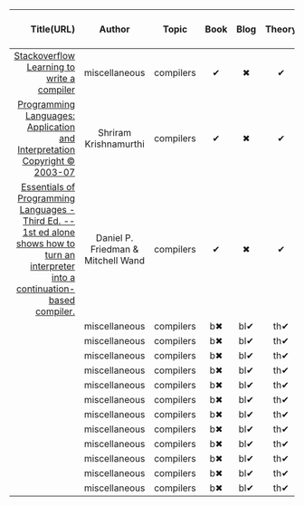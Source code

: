 <div class="datatable-begin"></div>

|                                                                                             Title(URL)                                                                                              |                                                                                                Author                                                                                                |                                                                                                Topic                                                                                                 |                                                                                                 Book                                                                                                 |                                                                                                 Blog                                                                                                 |                                                                                                Theory                                                                                                |                                                                                            Implementation                                                                                            |                                                                                                 Free                                                                                                 |                                                                                              End-To-End                                                                                              |
|----------------------------------------------------------------------------------------------------------------------------------------------------------------------------------------------------:|:----------------------------------------------------------------------------------------------------------------------------------------------------------------------------------------------------:|:----------------------------------------------------------------------------------------------------------------------------------------------------------------------------------------------------:|:----------------------------------------------------------------------------------------------------------------------------------------------------------------------------------------------------:|:----------------------------------------------------------------------------------------------------------------------------------------------------------------------------------------------------:|:----------------------------------------------------------------------------------------------------------------------------------------------------------------------------------------------------:|:----------------------------------------------------------------------------------------------------------------------------------------------------------------------------------------------------:|:----------------------------------------------------------------------------------------------------------------------------------------------------------------------------------------------------:|:----------------------------------------------------------------------------------------------------------------------------------------------------------------------------------------------------:|
|                                         [Stackoverflow Learning to write a compiler](https://stackoverflow.com/questions/1669/learning-to-write-a-compiler)                                         |                                                                                            miscellaneous                                                                                             |                                                                                              compilers                                                                                               |                                                                                                  ✔                                                                                                   |                                                                                                  ✖                                                                                                   |                                                                                                  ✔                                                                                                   |                                                                                                  ✔                                                                                                   |                                                                                                  ✖                                                                                                   |                                                                                                  ✔                                                                                                   |
|                           [Programming Languages: Application and Interpretation Copyright © 2003-07](http://cs.brown.edu/~sk/Publications/Books/ProgLangs/2007-04-26/ )                            |                                                                                        Shriram Krishnamurthi                                                                                         |                                                                                              compilers                                                                                               |                                                                                                  ✔                                                                                                   |                                                                                                  ✖                                                                                                   |                                                                                                  ✔                                                                                                   |                                                                                                  ✔                                                                                                   |                                                                                                  ✖                                                                                                   |                                                                                                  ✔                                                                                                   |
|[Essentials of Programming Languages - Third Ed.  -- 1st ed alone shows how to turn an interpreter into a continuation-based compiler.](https://karczmarczuk.users.greyc.fr/TEACH/Doc/EssProgLan.pdf)|                                                                                  Daniel P. Friedman & Mitchell Wand                                                                                  |                                                                                              compilers                                                                                               |                                                                                                  ✔                                                                                                   |                                                                                                  ✖                                                                                                   |                                                                                                  ✔                                                                                                   |                                                                                                  ✔                                                                                                   |                                                                                                  ✖                                                                                                   |                                                                                                  ✔                                                                                                   |
|                                                                                                                                                                                                     |                                                                                            miscellaneous                                                                                             |                                                                                              compilers                                                                                               |                                                                                                  b✖                                                                                                  |                                                                                                 bl✔                                                                                                  |                                                                                                 th✔                                                                                                  |                                                                                                 im✖                                                                                                  |                                                                                                  f✔                                                                                                  |                                                                                                 ee✔                                                                                                  |
|                                                                                                                                                                                                     |                                                                                            miscellaneous                                                                                             |                                                                                              compilers                                                                                               |                                                                                                  b✖                                                                                                  |                                                                                                 bl✔                                                                                                  |                                                                                                 th✔                                                                                                  |                                                                                                 im✖                                                                                                  |                                                                                                  f✔                                                                                                  |                                                                                                 ee✔                                                                                                  |
|                                                                                                                                                                                                     |                                                                                            miscellaneous                                                                                             |                                                                                              compilers                                                                                               |                                                                                                  b✖                                                                                                  |                                                                                                 bl✔                                                                                                  |                                                                                                 th✔                                                                                                  |                                                                                                 im✖                                                                                                  |                                                                                                  f✔                                                                                                  |                                                                                                 ee✔                                                                                                  |
|                                                                                                                                                                                                     |                                                                                            miscellaneous                                                                                             |                                                                                              compilers                                                                                               |                                                                                                  b✖                                                                                                  |                                                                                                 bl✔                                                                                                  |                                                                                                 th✔                                                                                                  |                                                                                                 im✖                                                                                                  |                                                                                                  f✔                                                                                                  |                                                                                                 ee✔                                                                                                  |
|                                                                                                                                                                                                     |                                                                                            miscellaneous                                                                                             |                                                                                              compilers                                                                                               |                                                                                                  b✖                                                                                                  |                                                                                                 bl✔                                                                                                  |                                                                                                 th✔                                                                                                  |                                                                                                 im✖                                                                                                  |                                                                                                  f✔                                                                                                  |                                                                                                 ee✔                                                                                                  |
|                                                                                                                                                                                                     |                                                                                            miscellaneous                                                                                             |                                                                                              compilers                                                                                               |                                                                                                  b✖                                                                                                  |                                                                                                 bl✔                                                                                                  |                                                                                                 th✔                                                                                                  |                                                                                                 im✖                                                                                                  |                                                                                                  f✔                                                                                                  |                                                                                                 ee✔                                                                                                  |
|                                                                                                                                                                                                     |                                                                                            miscellaneous                                                                                             |                                                                                              compilers                                                                                               |                                                                                                  b✖                                                                                                  |                                                                                                 bl✔                                                                                                  |                                                                                                 th✔                                                                                                  |                                                                                                 im✖                                                                                                  |                                                                                                  f✔                                                                                                  |                                                                                                 ee✔                                                                                                  |
|                                                                                                                                                                                                     |                                                                                            miscellaneous                                                                                             |                                                                                              compilers                                                                                               |                                                                                                  b✖                                                                                                  |                                                                                                 bl✔                                                                                                  |                                                                                                 th✔                                                                                                  |                                                                                                 im✖                                                                                                  |                                                                                                  f✔                                                                                                  |                                                                                                 ee✔                                                                                                  |
|                                                                                                                                                                                                     |                                                                                            miscellaneous                                                                                             |                                                                                              compilers                                                                                               |                                                                                                  b✖                                                                                                  |                                                                                                 bl✔                                                                                                  |                                                                                                 th✔                                                                                                  |                                                                                                 im✖                                                                                                  |                                                                                                  f✔                                                                                                  |                                                                                                 ee✔                                                                                                  |
|                                                                                                                                                                                                     |                                                                                            miscellaneous                                                                                             |                                                                                              compilers                                                                                               |                                                                                                  b✖                                                                                                  |                                                                                                 bl✔                                                                                                  |                                                                                                 th✔                                                                                                  |                                                                                                 im✖                                                                                                  |                                                                                                  f✔                                                                                                  |                                                                                                 ee✔                                                                                                  |
|                                                                                                                                                                                                     |                                                                                            miscellaneous                                                                                             |                                                                                              compilers                                                                                               |                                                                                                  b✖                                                                                                  |                                                                                                 bl✔                                                                                                  |                                                                                                 th✔                                                                                                  |                                                                                                 im✖                                                                                                  |                                                                                                  f✔                                                                                                  |                                                                                                 ee✔                                                                                                  |
|                                                                                                                                                                                                     |                                                                                            miscellaneous                                                                                             |                                                                                              compilers                                                                                               |                                                                                                  b✖                                                                                                  |                                                                                                 bl✔                                                                                                  |                                                                                                 th✔                                                                                                  |                                                                                                 im✖                                                                                                  |                                                                                                  f✔                                                                                                  |                                                                                                 ee✔                                                                                                  |

<div class="datatable-end"></div>